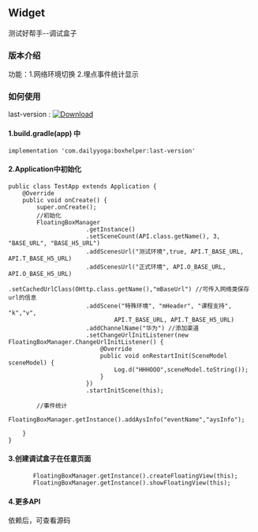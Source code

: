 ## Widget

测试好帮手--调试盒子

### 版本介绍



功能：1.网络环境切换  2.埋点事件统计显示

### 如何使用

last-version :  [ ![Download](https://api.bintray.com/packages/funnyzhaov/maven/boxhelper/images/download.svg?version=1.6.3) ](https://bintray.com/funnyzhaov/maven/boxhelper/1.6.3/link)


#### 1.build.gradle(app) 中

```
implementation 'com.dailyyoga:boxhelper:last-version'

```

#### 2.Application中初始化

```
public class TestApp extends Application {
    @Override
    public void onCreate() {
        super.onCreate();
        //初始化
        FloatingBoxManager
                      .getInstance()
                      .setSceneCount(API.class.getName(), 3, "BASE_URL", "BASE_H5_URL")
                      .addScenesUrl("测试环境",true, API.T_BASE_URL, API.T_BASE_H5_URL)
                      .addScenesUrl("正式环境", API.O_BASE_URL, API.O_BASE_H5_URL)
                      .setCachedUrlClass(OHttp.class.getName(),"mBaseUrl") //可传入网络类保存url的信息
                      .addScene("特殊环境", "mHeader", "课程支持", "k","v",
                              API.T_BASE_URL, API.T_BASE_H5_URL)
                      .addChannelName("华为") //添加渠道
                      .setChangeUrlInitListener(new FloatingBoxManager.ChangeUrlInitListener() {
                          @Override
                          public void onRestartInit(SceneModel sceneModel) {
                              Log.d("HHHOOO",sceneModel.toString());
                          }
                      })
                      .startInitScene(this);

        //事件统计
        FloatingBoxManager.getInstance().addAysInfo("eventName","aysInfo");

    }
}

```

#### 3.创建调试盒子在任意页面

 ```
        FloatingBoxManager.getInstance().createFloatingView(this);
        FloatingBoxManager.getInstance().showFloatingView(this);
 ```

#### 4.更多API

依赖后，可查看源码

